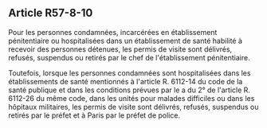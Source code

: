 Article R57-8-10
----
Pour les personnes condamnées, incarcérées en établissement pénitentiaire ou
hospitalisées dans un établissement de santé habilité à recevoir des personnes
détenues, les permis de visite sont délivrés, refusés, suspendus ou retirés par
le chef de l'établissement pénitentiaire.

Toutefois, lorsque les personnes condamnées sont hospitalisées dans les
établissements de santé mentionnés à l'article R. 6112-14 du code de la santé
publique et dans les conditions prévues par le a du 2° de l'article R. 6112-26
du même code, dans les unités pour malades difficiles ou dans les hôpitaux
militaires, les permis de visite sont délivrés, refusés, suspendus ou retirés
par le préfet et à Paris par le préfet de police.
